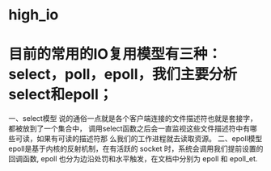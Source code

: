 # high_io
# 目前的常用的IO复用模型有三种：select，poll，epoll，我们主要分析select和epoll；
一、select模型
  说的通俗一点就是各个客户端连接的文件描述符也就是套接字，都被放到了一个集合中，
调用select函数之后会一直监视这些文件描述符中有哪些可读，如果有可读的描述符那
么我们的工作进程就去读取资源。
二、epoll模型
epoll是基于内核的反射机制，在有活跃的 socket 时，系统会调用我们提前设置的回调函数,
epoll 也分为边沿处罚和水平触发，在文档中分别为 epoll 和 epoll_et.
